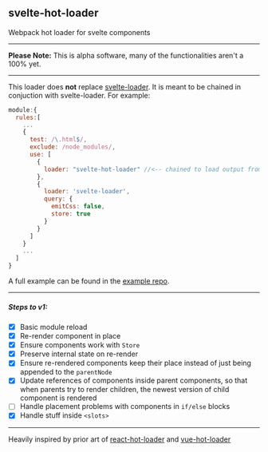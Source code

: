 ## svelte-hot-loader
Webpack hot loader for svelte components

---

**Please Note:** This is alpha software, many of the functionalities aren't a 100% yet.

---

This loader does **not** replace [svelte-loader](https://github.com/sveltejs/svelte-loader). It is meant to be chained in conjuction with svelte-loader. For example:

```js
module:{
  rules:[
    ...
    {
      test: /\.html$/,
      exclude: /node_modules/,
      use: [
        {
          loader: "svelte-hot-loader" //<-- chained to load output from svelte-loader
        },
        {
          loader: 'svelte-loader',
          query: {
            emitCss: false,
            store: true
          }
        }
      ]
    }
    ...
  ]
}
```

A full example can be found in the [example repo](https://github.com/ekhaled/svelte-hot-loader-example).

---

##### Steps to v1:

 - [x] Basic module reload
 - [x] Re-render component in place
 - [x] Ensure components work with `Store`
 - [x] Preserve internal state on re-render
 - [x] Ensure re-rendered components keep their place instead of just being appended to the `parentNode`
 - [x] Update references of components inside parent components, so that when parents try to render children, the newest version of child component is rendered
 - [ ] Handle placement problems with components in `if/else` blocks
 - [x] Handle stuff inside `<slots>`

 ---

 Heavily inspired by prior art of [react-hot-loader](https://github.com/gaearon/react-hot-loader) and [vue-hot-loader](https://github.com/jshmrtn/vue-hot-loader)
